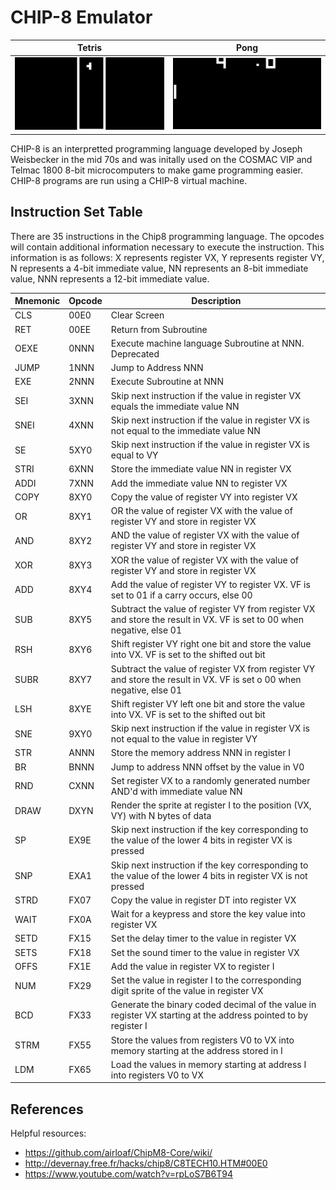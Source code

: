# CHIP-8 Emulator

Tetris                     |  Pong
:-------------------------:|:-------------------------:
![](app/images/AnimationTetris.gif) | ![](app/images/AnimationPong.gif)

CHIP-8 is an interpretted programming language developed by Joseph Weisbecker in the mid 70s and was initally used on the COSMAC VIP and Telmac 1800 8-bit microcomputers to make game programming easier. CHIP-8 programs are run using a CHIP-8 virtual machine.

## Instruction Set Table

There are 35 instructions in the Chip8 programming language. The opcodes will contain additional information necessary to execute the instruction. This information is as follows: X represents register VX, Y represents register VY, N represents a 4-bit immediate value, NN represents an 8-bit immediate value, NNN represents a 12-bit immediate value.

|Mnemonic|Opcode|Description|
|-------|------|-----------|
| CLS   | 00E0 | Clear Screen |
| RET   | 00EE | Return from Subroutine |
| OEXE  | 0NNN | Execute machine language Subroutine at NNN. Deprecated |
| JUMP  | 1NNN | Jump to Address NNN |
| EXE   | 2NNN | Execute Subroutine at NNN |
| SEI   | 3XNN | Skip next instruction if the value in register VX equals the immediate value NN |
| SNEI  | 4XNN | Skip next instruction if the value in register VX is not equal to the immediate value NN |
| SE    | 5XY0 | Skip next instruction if the value in register VX is equal to VY |
| STRI  | 6XNN | Store the immediate value NN in register VX |
| ADDI  | 7XNN | Add the immediate value NN to register VX |
| COPY  | 8XY0 | Copy the value of register VY into register VX |
| OR    | 8XY1 | OR the value of register VX with the value of register VY and store in register VX |
| AND   | 8XY2 | AND the value of register VX with the value of register VY and store in register VX |
| XOR   | 8XY3 | XOR the value of register VX with the value of register VY and store in register VX |
| ADD   | 8XY4 | Add the value of register VY to register VX. VF is set to 01 if a carry occurs, else 00 |
| SUB   | 8XY5 | Subtract the value of register VY from register VX and store the result in VX. VF is set to 00 when negative, else 01 |
| RSH   | 8XY6 | Shift register VY right one bit and store the value into VX. VF is set to the shifted out bit |
| SUBR  | 8XY7 | Subtract the value of register VX from register VY and store the result in VX. VF is set o 00 when negative, else 01 |
| LSH   | 8XYE | Shift register VY left one bit and store the value into VX. VF is set to the shifted out bit |
| SNE   | 9XY0 | Skip next instruction if the value in register VX is not equal to the value in register VY |
| STR   | ANNN | Store the memory address NNN in register I |
| BR    | BNNN | Jump to address NNN offset by the value in V0 |
| RND   | CXNN | Set register VX to a randomly generated number AND'd with immediate value NN |
| DRAW  | DXYN | Render the sprite at register I to the position (VX, VY) with N bytes of data |
| SP    | EX9E | Skip next instruction if the key corresponding to the value of the lower 4 bits in register VX is pressed |
| SNP   | EXA1 | Skip next instruction if the key corresponding to the value of the lower 4 bits in register VX is not pressed |
| STRD  | FX07 | Copy the value in register DT into register VX |
| WAIT  | FX0A | Wait for a keypress and store the key value into register VX |
| SETD  | FX15 | Set the delay timer to the value in register VX |
| SETS  | FX18 | Set the sound timer to the value in register VX |
| OFFS  | FX1E | Add the value in register VX to register I |
| NUM   | FX29 | Set the value in register I to the corresponding digit sprite of the value in register VX |
| BCD   | FX33 | Generate the binary coded decimal of the value in register VX starting at the address pointed to by register I |
| STRM  | FX55 | Store the values from registers V0 to VX into memory starting at the address stored in I |
| LDM   | FX65 | Load the values in memory starting at address I into registers V0 to VX |

## References

Helpful resources:
* https://github.com/airloaf/ChipM8-Core/wiki/
* http://devernay.free.fr/hacks/chip8/C8TECH10.HTM#00E0
* https://www.youtube.com/watch?v=rpLoS7B6T94

